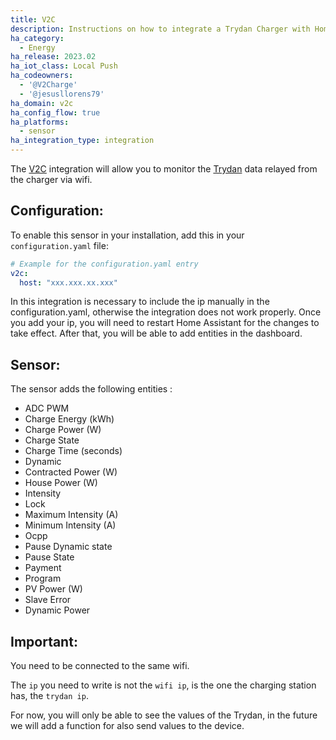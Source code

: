 ```yaml
---
title: V2C
description: Instructions on how to integrate a Trydan Charger with Home Assistant.
ha_category:
  - Energy
ha_release: 2023.02
ha_iot_class: Local Push
ha_codeowners:
  - '@V2Charge'
  - '@jesusllorens79'
ha_domain: v2c
ha_config_flow: true
ha_platforms:
  - sensor
ha_integration_type: integration
---
```


The [V2C](https://v2charge.com/es/) integration will allow you to monitor the [Trydan](https://v2charge.com/es/trydan/) data relayed from the charger via wifi.

## Configuration:

To enable this sensor in your installation, add this in your `configuration.yaml` file:

```yaml
# Example for the configuration.yaml entry
v2c:
  host: "xxx.xxx.xx.xxx"
```

In this integration is necessary to include the ip manually in the configuration.yaml, otherwise the integration does not work properly.
Once you add your ip, you will need to restart Home Assistant for the changes to take effect. After that, you will be able to add entities in the dashboard.

## Sensor:

The sensor adds the following entities :

- ADC PWM
- Charge Energy (kWh)
- Charge Power (W)
- Charge State
- Charge Time (seconds)
- Dynamic
- Contracted Power (W)
- House Power (W)
- Intensity
- Lock
- Maximum Intensity (A)
- Minimum Intensity (A)
- Ocpp
- Pause Dynamic state
- Pause State
- Payment
- Program
- PV Power (W)
- Slave Error
- Dynamic Power

## Important:

You need to be connected to the same wifi.

The `ip` you need to write is not the `wifi ip`, is the one the charging station has, the `trydan ip`.

For now, you will only be able to see the values of the Trydan, in the future we will add a function for also send values to the device.